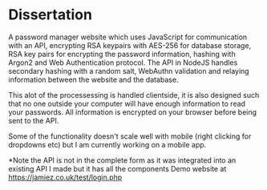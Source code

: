 # Dissertation
A password manager website which uses JavaScript for communication with an API, encrypting RSA keypairs with AES-256 for database storage, RSA key pairs for encrypting the password information, hashing with Argon2 and Web Authentication protocol.
The API in NodeJS handles secondary hashing with a random salt, WebAuthn validation and relaying information between the website and the database.

This alot of the processessing is handled clientside, it is also designed such that no one outside your computer will have enough information to read your passwords.
All information is encrypted on your browser before being sent to the API.

Some of the functionality doesn't scale well with mobile (right clicking for dropdowns etc) but I am currently working on a mobile app.

*Note the API is not in the complete form as it was integrated into an existing API I made but it has all the components
Demo website at https://jamiez.co.uk/test/login.php
